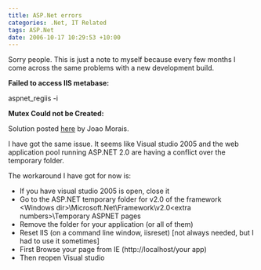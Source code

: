 ```yaml
---
title: ASP.Net errors
categories: .Net, IT Related
tags: ASP.Net
date: 2006-10-17 10:29:53 +10:00
---
```


Sorry people. This is just a note to myself because every few months I come across the same problems with a new development build.

**Failed to access IIS metabase:**

aspnet_regiis -i

**Mutex Could not be Created:**

Solution posted [here][0] by Joao Morais.

I have got the same issue. It seems like Visual studio 2005 and the web application pool running ASP.NET 2.0 are having a conflict over the temporary folder.  

The workaround I have got for now is:  

- If you have visual studio 2005 is open, close it  
- Go to the ASP.NET temporary folder for v2.0 of the framework  
 &lt;Windows dir&gt;\Microsoft.Net\Framework\v2.0&lt;extra numbers&gt;\Temporary ASPNET pages  
- Remove the folder for your application (or all of them)  
- Reset IIS (on a command line window, iisreset) [not always needed, but I had to use it sometimes]  
- First Browse your page from IE (http://localhost/your app)  
- Then reopen Visual studio

[0]: http://forums.asp.net/1109781/ShowPost.aspx
